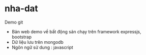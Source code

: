 # nha-dat
Demo git

- Bản web demo về bất động sản chạy trên framework  expressjs, bootstrap
- Dữ liệu lưu trên mongodb
- Ngôn ngữ sử dung : javascript
